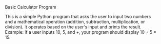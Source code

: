 Basic Calculator Program

This is a simple Python program that asks the user to input two numbers and a mathematical operation (addition, subtraction, multiplication, or division).
It operates based on the user's input and prints the result.
Example: If a user inputs 10, 5, and +, your program should display 10 + 5 = 15.
